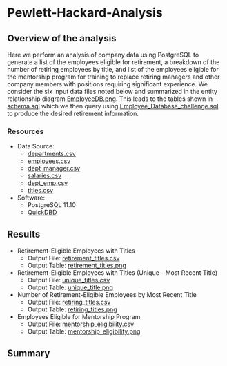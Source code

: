 # Pewlett-Hackard-Analysis

## Overview of the analysis
Here we perform an analysis of company data using PostgreSQL to generate a list of the employees eligible for retirement, a breakdown of the number of
retiring employees by title, and list of the employees eligible for the mentorship program for training to replace retiring managers and other company
members with positions requiring significant experience. We consider the six input data files noted below and summarized in the entity relationship
diagram [EmployeeDB.png](EmployeeDB.png). This leads to the tables shown in [schema.sql](schema.sql) which we then query using
[Employee_Database_challenge.sql](Queries/Employee_Database_challenge.sql) to produce the desired retirement information.

### Resources
- Data Source:
  - [departments.csv](Data/departments.csv)
  - [employees.csv](Data/employees.csv)
  - [dept_manager.csv](Data/dept_manager.csv)
  - [salaries.csv](Data/salaries.csv)
  - [dept_emp.csv](Data/dept_emp.csv)
  - [titles.csv](Data/titles.csv)
- Software:
  - PostgreSQL 11.10
  - [QuickDBD](https://www.quickdatabasediagrams.com/)

## Results
- Retirement-Eligible Employees with Titles
  - Output File: [retirement_titles.csv](Data/retirement_titles.csv)
  - Output Table: [retirement_titles.png](Resources/retirement_titles.png)
- Retirement-Eligible Employees with Titles (Unique - Most Recent Title)
  - Output File: [unique_titles.csv](Data/unique_titles.csv)
  - Output Table: [unique_title.png](Resources/unique_titles.png)
- Number of Retirement-Eligible Employees by Most Recent Title
  - Output File: [retiring_titles.csv](Data/retiring_titles.csv)
  - Output Table: [retiring_titles.png](Resources/retiring_titles.png)
- Employees Eligible for Mentorship Program
  - Output File: [mentorship_eligibility.csv](Data/mentorship_eligibility.csv)
  - Output Table: [mentorship_eligibility.png](Resources/mentorship_eligibility.png)

## Summary

